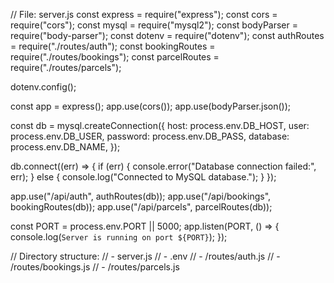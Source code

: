 // File: server.js
const express = require("express");
const cors = require("cors");
const mysql = require("mysql2");
const bodyParser = require("body-parser");
const dotenv = require("dotenv");
const authRoutes = require("./routes/auth");
const bookingRoutes = require("./routes/bookings");
const parcelRoutes = require("./routes/parcels");

dotenv.config();

const app = express();
app.use(cors());
app.use(bodyParser.json());

const db = mysql.createConnection({
  host: process.env.DB_HOST,
  user: process.env.DB_USER,
  password: process.env.DB_PASS,
  database: process.env.DB_NAME,
});

db.connect((err) => {
  if (err) {
    console.error("Database connection failed:", err);
  } else {
    console.log("Connected to MySQL database.");
  }
});

app.use("/api/auth", authRoutes(db));
app.use("/api/bookings", bookingRoutes(db));
app.use("/api/parcels", parcelRoutes(db));

const PORT = process.env.PORT || 5000;
app.listen(PORT, () => {
  console.log(`Server is running on port ${PORT}`);
});

// Directory structure:
// - server.js
// - .env
// - /routes/auth.js
// - /routes/bookings.js
// - /routes/parcels.js
